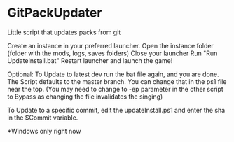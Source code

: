 # GitPackUpdater
Little script that updates packs from git

Create an instance in your preferred launcher.
Open the instance folder (folder with the mods, logs, saves folders)
Close your launcher
Run "Run UpdateInstall.bat"
Restart launcher and launch the game!

Optional:
To Update to latest dev run the bat file again, and you are done.
The Script defaults to the master branch. You can change that in the ps1 file near the top. 
(You may need to change to -ep parameter in the other script to Bypass as changing the file invalidates the singing)

To Update to a specific commit, edit the updateInstall.ps1 and enter the sha in the $Commit variable.

*Windows only right now
